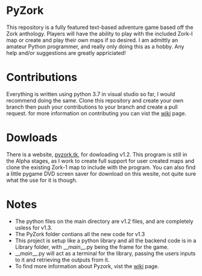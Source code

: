 # PyZork
This repository is a fully featured text-based adventure game based off the Zork anthology. Players will have the ability to play with the included Zork-I map or create and play their own maps if so desired. I am admittly an amateur Python programmer, and really only doing this as a hobby. Any help and/or suggestions are greatly appriciated!

# Contributions
Everything is written using python 3.7 in visual studio so far, I would recommend doing the same. Clone this repository and create your own branch then push your contributions to your branch and create a pull request. for more information on contributing you can vist the <a href="https://github.com/KadenBiel/Python-Zork/wiki/Contributing">wiki</a> page.

# Dowloads
There is a website, <a href="pyzork.tk">pyzork.tk</a>, for dowloading v1.2. This program is still in the Alpha stages, as I work to create full support for user created maps and clone the existing Zork-1 map to include with the program. You can also find a little pygame DVD screen saver for download on this wesite, not quite sure what the use for it is though.

# Notes
- The python files on the main directory are v1.2 files, and are completely usless for v1.3.
- The PyZork folder contians all the new code for v1.3
- This project is setup like a python library and all the backend code is in a Library folder, with \_\__main___.py being the frame for the game.
- \_\__main___.py will act as a terminal for the library, passing the users inputs to it and retrieving the outputs from it.
- To find more information about Pyzork, vist the <a href="https://github.com/KadenBiel/Python-Zork/wiki">wiki</a> page.
